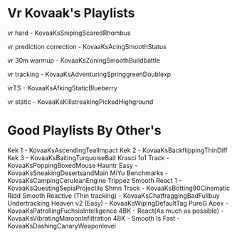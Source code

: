 # Vr Kovaak's Playlists

vr hard - KovaaKsSnipingScaredRhombus

vr prediction correction - KovaaKsAcingSmoothStatus

vr 30m warmup - KovaaKsZoningSmoothBuildbattle

vr tracking - KovaaKsAdventuringSpringgreenDoublexp

vrTS - KovaaKsAfkingStaticBlueberry

vr static - KovaaKsKillstreakingPickedHighground

# Good Playlists By Other's

Kek 1 - KovaaKsAscendingTealImpact
Kek 2 - KovaaKsBackflippingThinDiff
Kek 3 - KovaaKsBaitingTurquoiseBait
Krasci 1o1 Track - KovaaKsPoppingBoxedMouse
Hauntr Easy - KovaaKsSneakingDesertsandMain
MiYu Benchmarks - KovaaKsCampingCeruleanEngine
Trippez Smooth React 1 - KovaaKsQuestingSepiaProjectile
Shmn Track - KovaaKsBotting90Cinematic
Ridd Smooth Reactive (Thin tracking) - KovaaKsChatfraggingBadFullbuy
Undertracking Heaven v2 (Easy) - KovaaKsWipingDefaultTag
PureG Apex - KovaaKsPatrollingFuchsiaIntelligence
4BK - React(As much as possible) - KovaaKsVibratingMaroonInfiltration
4BK - Smooth Is Fast - KovaaKsDashingCanaryWeaponlevel
